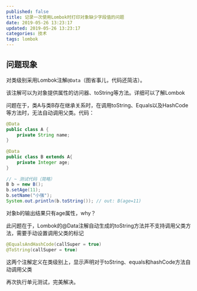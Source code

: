 ```yaml
---
published: false
title: 记录一次使用Lombok时打印对象缺少字段值的问题
date: 2019-05-26 13:23:17
updated: 2019-05-26 13:23:17
categories: 技术
tags: lombok
---
```

## 问题现象

对类级别采用Lombok注解`@Data`（图省事儿，代码还简洁）。

该注解可以为对象提供属性的访问器、toString等方法。详细可以了解Lombok

问题在于，类A与类B存在继承关系时，在调用toString、Equals以及HashCode等方法时，无法自动调用父类。代码：

```java
@Data
public class A {
    private String name;
}
 
@Data
public class B extends A{
    private Integer age;
}
 
// ~ 测试代码（简略）
B b = new B();
b.setAge(11);
b.setName("小强");
System.out.println(b.toString()); // out: B(age=11)
```
对象b的输出结果只有age属性，why？

此问题在于，Lombok的@Data注解自动生成的toString方法并不支持调用父类方法，需要手动设置调用父类的标记

```java
@EqualsAndHashCode(callSuper = true)
@ToString(callSuper = true)
```
这两个注解定义在类级别上，显示声明对于toString、equals和hashCode方法自动调用父类

再次执行单元测试，完美解决。
